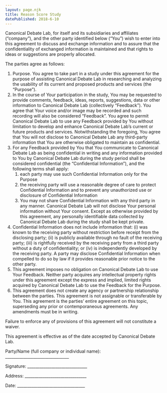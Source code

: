 ```yaml
---
layout: page.njk
title: Reason Score Study
datePublished: 2018-6-10
---
```

<div class="content">
        <p><span>Canonical Debate Lab, for itself and its subsidiaries and affiliates (“company”), and the other party
                identified below (“You”) wish to enter into this agreement to discuss and exchange information and to
                assure that the confidentiality of exchanged information is maintained and that rights to ideas or
                suggestions are properly allocated.</span></p>
        <p><span>The parties agree as follows:</span></p>
        <ol>
            <li><span>Purpose. You agree to take part in a study under this agreement for the purpose of assisting
                    Canonical Debate Lab in researching and analyzing the usability of its current and proposed
                    products and services (the “Purpose”).</span></li>
            <li><span>In the course of Your participation in the study, You may be requested to provide comments,
                    feedback, ideas, reports, suggestions, data or other information to Canonical Debate Lab
                    (collectively “Feedback”). You agree that Your voice and/or image may be recorded and such
                    recording will also be considered “Feedback”. You agree to permit Canonical Debate Lab to use any
                    Feedback provided by You without limitation to develop and enhance Canonical Debate Lab’s current
                    or future products and services. Notwithstanding the foregoing, You agree that You will not
                    disclose to Canonical Debate Lab any third-party information that You are otherwise obligated to
                    maintain as confidential.</span></li>
            <li><span>For any Feedback provided by You that You communicate to Canonical Debate Lab as being
                    confidential in writing and any information provided to You by Canonical Debate Lab during the
                    study period shall be considered confidential (the “Confidential Information”), and the following
                    terms shall apply:</span>
                <ol>
                    <li><span>each party may use such Confidential Information only for the Purpose</span></li>
                    <li><span>the receiving party will use a reasonable degree of care to protect Confidential
                            Information and to prevent any unauthorized use or disclosure of Confidential Information</span></li>
                    <li><span>You may not share Confidential Information with any third party in any manner. Canonical
                            Debate Lab will not disclose Your personal information without Your consent. Except as
                            otherwise provided by this agreement, any personally identifiable data collected by
                            Canonical Debate Lab during the study shall be kept private.</span></li>
                </ol>
            </li>
            <li><span>Confidential Information does not include information that: (i) was known to the receiving party
                    without restriction before receipt from the disclosing party; (ii) is publicly available through no
                    fault of the receiving party; (iii) is rightfully received by the receiving party from a third
                    party without a duty of confidentiality; or (iv) is independently developed by the receiving party.
                    A party may disclose Confidential Information when compelled to do so by law if it provides
                    reasonable prior notice to the other party.</span></li>
            <li><span>This agreement imposes no obligation on Canonical Debate Lab to use Your Feedback. Neither party
                    acquires any intellectual property rights under this agreement except the express and implied,
                    limited rights acquired by Canonical Debate Lab to use the Feedback for the Purpose.</span></li>
            <li><span>This agreement does not create any agency or partnership relationship between the parties. This
                    agreement is not assignable or transferable by You. This agreement is the parties’ entire agreement
                    on this topic, superseding any prior or contemporaneous agreements. Any amendments must be in
                    writing.</span></li>
        </ol>
        <p><span>Failure to enforce any of provisions of this agreement will not constitute a waiver.</span></p>
        <p><span>This agreement is effective as of the date accepted by Canonical Debate Lab.</span></p>
        <p><span>Party/Name (full company or individual name): ________________________________</span></p>
        <p><span>Signature: ______________________________</span></p>
        <p><span>Address: _______________________________</span></p>
        <p><span>Date: __________________________________</span></p>
    </div>